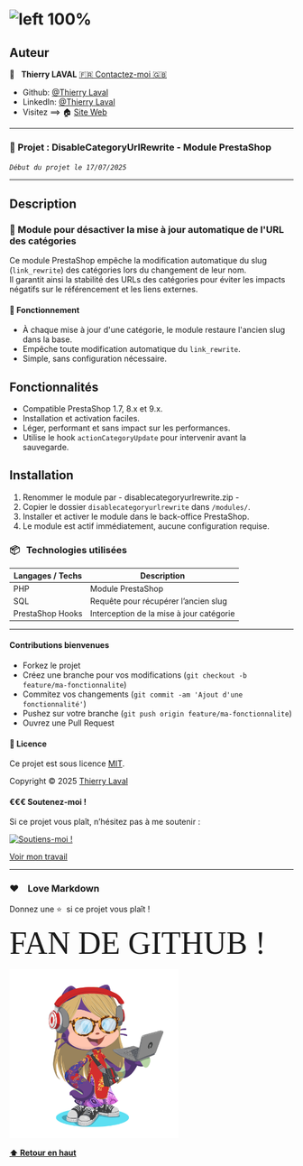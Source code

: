 # ![left 100%](https://raw.githubusercontent.com/thierry-laval/archives/master/images/logo-portfolio.png "Un bien beau logo !")

## Auteur

👤 &nbsp; **Thierry LAVAL** [🇫🇷 Contactez-moi 🇬🇧](mailto:contact@thierrylaval.dev)

* Github: [@Thierry Laval](https://github.com/thierry-laval)
* LinkedIn: [@Thierry Laval](https://www.linkedin.com/in/thierry-laval)
* Visitez ==> 🏠 [Site Web](https://thierrylaval.dev)

***

### 📎 Projet : DisableCategoryUrlRewrite - Module PrestaShop

_`Début du projet le 17/07/2025`_

***

## Description

### 🧩 Module pour désactiver la mise à jour automatique de l'URL des catégories

Ce module PrestaShop empêche la modification automatique du slug (`link_rewrite`) des catégories lors du changement de leur nom.  
Il garantit ainsi la stabilité des URLs des catégories pour éviter les impacts négatifs sur le référencement et les liens externes.

#### 🔁 Fonctionnement

* À chaque mise à jour d'une catégorie, le module restaure l'ancien slug dans la base.
* Empêche toute modification automatique du `link_rewrite`.
* Simple, sans configuration nécessaire.

## Fonctionnalités

* Compatible PrestaShop 1.7, 8.x et 9.x.
* Installation et activation faciles.
* Léger, performant et sans impact sur les performances.
* Utilise le hook `actionCategoryUpdate` pour intervenir avant la sauvegarde.

## Installation

1. Renommer le module par - disablecategoryurlrewrite.zip -
2. Copier le dossier `disablecategoryurlrewrite` dans `/modules/`.
3. Installer et activer le module dans le back-office PrestaShop.
4. Le module est actif immédiatement, aucune configuration requise.

### 📦 &nbsp; Technologies utilisées

| Langages / Techs | Description                              |
|------------------|------------------------------------------|
| PHP              | Module PrestaShop                        |
| SQL              | Requête pour récupérer l’ancien slug     |
| PrestaShop Hooks | Interception de la mise à jour catégorie |

***

#### Contributions bienvenues

* Forkez le projet
* Créez une branche pour vos modifications (`git checkout -b feature/ma-fonctionnalite`)
* Commitez vos changements (`git commit -am 'Ajout d'une fonctionnalité'`)
* Pushez sur votre branche (`git push origin feature/ma-fonctionnalite`)
* Ouvrez une Pull Request

#### 📝 Licence

Ce projet est sous licence [MIT](LICENSE).

Copyright © 2025 [Thierry Laval](https://thierrylaval.dev)

#### €€€ Soutenez-moi !

Si ce projet vous plaît, n’hésitez pas à me soutenir :

<a href="https://paypal.me/thierrylaval01?country.x=FR&locale.x=fr_FR" target="_blank"><img src="https://www.paypalobjects.com/digitalassets/c/website/logo/full-text/pp_fc_hl.svg" alt="Soutiens-moi !" height="35" width="150"></a>

[Voir mon travail](https://github.com/thierry-laval)

***

### &hearts;&nbsp;&nbsp;&nbsp;&nbsp;Love Markdown

Donnez une ⭐️ &nbsp;si ce projet vous plaît !

<span style="font-family:Papyrus; font-size:4em;">FAN DE GITHUB !</span>

<a href="#"><img src="https://github.com/thierry-laval/P00-mes-archives/blob/master/images/octocat-oley.png" height="300"></a>

**[⬆ Retour en haut](#auteur)** <br>
